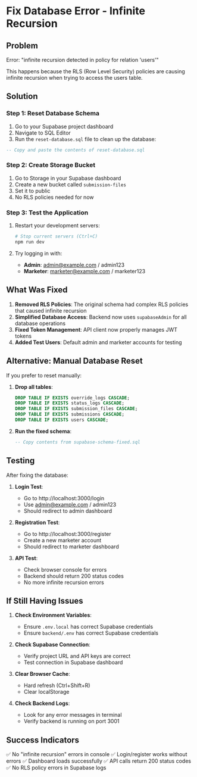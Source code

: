 # Fix Database Error - Infinite Recursion

## Problem
Error: "infinite recursion detected in policy for relation 'users'"

This happens because the RLS (Row Level Security) policies are causing infinite recursion when trying to access the users table.

## Solution

### Step 1: Reset Database Schema

1. Go to your Supabase project dashboard
2. Navigate to SQL Editor
3. Run the `reset-database.sql` file to clean up the database:

```sql
-- Copy and paste the contents of reset-database.sql
```

### Step 2: Create Storage Bucket

1. Go to Storage in your Supabase dashboard
2. Create a new bucket called `submission-files`
3. Set it to public
4. No RLS policies needed for now

### Step 3: Test the Application

1. Restart your development servers:
   ```bash
   # Stop current servers (Ctrl+C)
   npm run dev
   ```

2. Try logging in with:
   - **Admin**: admin@example.com / admin123
   - **Marketer**: marketer@example.com / marketer123

## What Was Fixed

1. **Removed RLS Policies**: The original schema had complex RLS policies that caused infinite recursion
2. **Simplified Database Access**: Backend now uses `supabaseAdmin` for all database operations
3. **Fixed Token Management**: API client now properly manages JWT tokens
4. **Added Test Users**: Default admin and marketer accounts for testing

## Alternative: Manual Database Reset

If you prefer to reset manually:

1. **Drop all tables**:
   ```sql
   DROP TABLE IF EXISTS override_logs CASCADE;
   DROP TABLE IF EXISTS status_logs CASCADE;
   DROP TABLE IF EXISTS submission_files CASCADE;
   DROP TABLE IF EXISTS submissions CASCADE;
   DROP TABLE IF EXISTS users CASCADE;
   ```

2. **Run the fixed schema**:
   ```sql
   -- Copy contents from supabase-schema-fixed.sql
   ```

## Testing

After fixing the database:

1. **Login Test**:
   - Go to http://localhost:3000/login
   - Use admin@example.com / admin123
   - Should redirect to admin dashboard

2. **Registration Test**:
   - Go to http://localhost:3000/register
   - Create a new marketer account
   - Should redirect to marketer dashboard

3. **API Test**:
   - Check browser console for errors
   - Backend should return 200 status codes
   - No more infinite recursion errors

## If Still Having Issues

1. **Check Environment Variables**:
   - Ensure `.env.local` has correct Supabase credentials
   - Ensure `backend/.env` has correct Supabase credentials

2. **Check Supabase Connection**:
   - Verify project URL and API keys are correct
   - Test connection in Supabase dashboard

3. **Clear Browser Cache**:
   - Hard refresh (Ctrl+Shift+R)
   - Clear localStorage

4. **Check Backend Logs**:
   - Look for any error messages in terminal
   - Verify backend is running on port 3001

## Success Indicators

✅ No "infinite recursion" errors in console
✅ Login/register works without errors
✅ Dashboard loads successfully
✅ API calls return 200 status codes
✅ No RLS policy errors in Supabase logs


